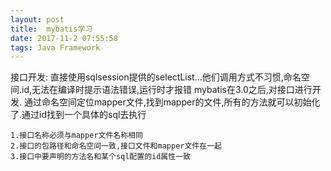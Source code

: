 ```yaml
---
layout: post
title:  mybatis学习
date: 2017-11-2 07:55:58
tags: Java Framework
---
```

接口开发:
直接使用sqlsession提供的selectList...他们调用方式不习惯,命名空间.id,无法在编译时提示语法错误,运行时才报错
mybatis在3.0之后,对接口进行开发.
通过命名空间定位mapper文件,找到mapper的文件,所有的方法就可以初始化了.通过id找到一个具体的sql去执行
```
1.接口名称必须与mapper文件名称相同
2.接口的包路径和命名空间一致,接口文件和mapper文件在一起
3.接口中要声明的方法名和某个sql配置的id属性一致


```
